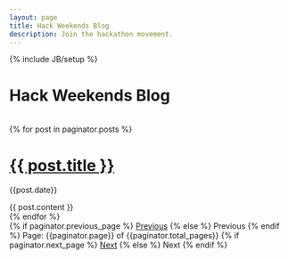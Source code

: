 ```yaml
---
layout: page
title: Hack Weekends Blog
description: Join the hackathon movement.
---
```

{% include JB/setup %}

<h1>Hack Weekends Blog</h1>
<br />
{% for post in paginator.posts %}

   <!-- here add you post markup -->
   <h1><a href="{{ post.url }}">{{ post.title }}</a></h1>
   <p class="author">
    <span class="date">{{post.date}}</span>
  </p>
  <div class="content">
    {{ post.content }}
  </div>
{% endfor %}

<!-- Pagination links -->
<div class="pagination">
  {% if paginator.previous_page %}
    <a href="/page{{paginator.previous_page}}" class="previous">Previous</a>
  {% else %}
    <span class="previous">Previous</span>
  {% endif %}
  <span class="page_number ">Page: {{paginator.page}} of {{paginator.total_pages}}</span>
  {% if paginator.next_page %}
    <a href="/page{{paginator.next_page}}" class="next ">Next</a>
  {% else %}
    <span class="next ">Next</span>
  {% endif %}
</div>